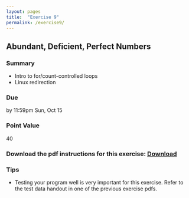 ```yaml
---
layout: pages
title:  "Exercise 9"
permalink: /exercise9/
---
```


## Abundant, Deficient, Perfect Numbers 

### Summary

- Intro to for/count-controlled loops
- Linux redirection

### Due
by 11:59pm Sun, Oct 15 

### Point Value
40

### Download the pdf instructions for this exercise: [Download](https://rawgit.com/jeungsook/cs135/master/exercises/pdf/CS%20135%20Fall%202017%20Exercise%20%239.pdf)

### Tips
- Testing your program well is very important for this exercise. Refer to the test data handout in one of the previous exercise pdfs.
